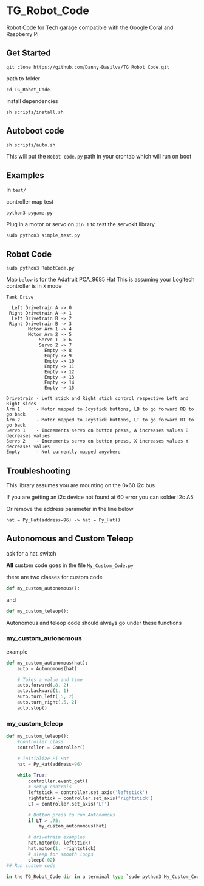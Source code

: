 # TG_Robot_Code
Robot Code for Tech garage compatible with the Google Coral and Raspberry Pi

## Get Started
`git clone https://github.com/Danny-Dasilva/TG_Robot_Code.git`
 
 path to folder 
 
 `cd TG_Robot_Code`
 
 install dependencies 
 
 `sh scripts/install.sh`
 
 

## Autoboot code

`sh scripts/auto.sh`

This will put the `Robot code.py` path in your crontab which will run on boot

 ## Examples
In `test/`
 
 controller map test
 
 `python3 pygame.py`
 
 Plug in a motor or servo on `pin 1` to test the servokit library
 
 `sudo python3 simple_test.py`
 
 ## Robot Code
 
 
 `sudo python3 RobotCode.py`
 

Map `below` is for the Adafruit PCA_9685 Hat
This is assuming your Logitech controller is in `X` mode

```
Tank Drive

  Left Drivetrain A -> 0   
 Right Drivetrain A -> 1    
  Left Drivetrain B -> 2   
 Right Drivetrain B -> 3  
        Motor Arm 1 -> 4   
        Motor Arm 2 -> 5  
            Servo 1 -> 6  
            Servo 2 -> 7
              Empty -> 8  
              Empty -> 9  
              Empty -> 10
              Empty -> 11 
              Empty -> 12 
              Empty -> 13 
              Empty -> 14  
              Empty -> 15  

Drivetrain - Left stick and Right stick control respective Left and Right sides
Arm 1      - Motor mapped to Joystick buttons, LB to go forward RB to go back
Arm 2      - Motor mapped to Joystick buttons, LT to go forward RT to go back
Servo 1    - Increments servo on button press, A increases values B decreases values
Servo 2    - Increments servo on button press, X increases values Y decreases values
Empty      - Not currently mapped anywhere
```


## Troubleshooting

 This library assumes you are mounting on the 0x60 i2c bus
 
 If you are getting an i2c device not found at 60 error you can solder i2c A5 
 
 Or remove the address parameter in the line below 
 
 `hat = Py_Hat(address=96) -> hat = Py_Hat()`




## Autonomous and Custom Teleop

 ask for a hat_switch

 **All** custom code goes in the file `My_Custom_Code.py`
 
 there are two classes for custom code

 ```python
def my_custom_autonomous():
```
and 
```python
def my_custom_teleop():
```

Autonomous and teleop code should always go under these functions

### my_custom_autonomous

example

```python
def my_custom_autonomous(hat):
    auto = Autonomous(hat)

    # Takes a value and time
    auto.forward(.8, 2)
    auto.backward(1, 1)
    auto.turn_left(.5, 2)
    auto.turn_right(.5, 2)
    auto.stop()
```


### my_custom_teleop
```python
def my_custom_teleop():
    #controller class
    controller = Controller()

    # initialize Pi Hat
    hat = Py_Hat(address=96)
    
    while True:
        controller.event_get()
        # setup controls
        leftstick = controller.set_axis('leftstick')
        rightstick = controller.set_axis('rightstick')
        LT = controller.set_axis('LT')

        # Button press to run Autonomous
        if LT > .75:
            my_custom_autonomous(hat) 

        # drivetrain examples
        hat.motor(0, leftstick)
        hat.motor(1, -rightstick)
        # sleep for smooth loops
        sleep(.02)
## Run custom code

in the TG_Robot_Code dir in a terminal type `sudo python3 My_Custom_Code.py`
```

